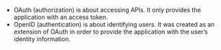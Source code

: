 * OAuth (authorization) is about accessing APIs. It only provides the application with an access token. 
* OpenID (authentication) is about identifying users. It was created as an extension of OAuth in order to provide the application with the user’s identity information.
